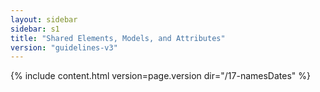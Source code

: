 ```yaml
---
layout: sidebar
sidebar: s1
title: "Shared Elements, Models, and Attributes"
version: "guidelines-v3"
---
```

{% include content.html version=page.version dir="/17-namesDates" %}